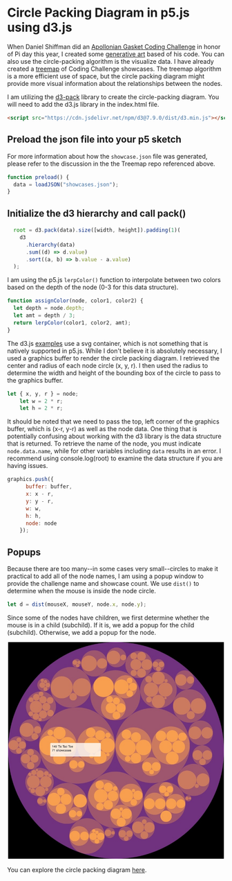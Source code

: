# Circle Packing Diagram in p5.js using d3.js

When Daniel Shiffman did an [Apollonian Gasket Coding Challenge](https://thecodingtrain.com/challenges/182-apollonian-gasket) in honor of Pi day this year, I created some [generative art](https://github.com/kfahn22/Apollonian-Gasket) based of his code. You can also use the circle-packing algorithm is the visualize data. I have already created a [treemap](https://github.com/kfahn22/Treemap-of-Coding-Train-Challenges) of Coding Challenge showcases. The treemap algorithm is a more efficient use of space, but the circle packing diagram might provide more visual information about the relationships between the nodes.

I am utilizing the [d3-pack](https://d3js.org/d3-hierarchy/pack) library to create the circle-packing diagram. You will need to add the d3.js library in the index.html file.

```html
<script src="https://cdn.jsdelivr.net/npm/d3@7.9.0/dist/d3.min.js"></script>
```

## Preload the json file into your p5 sketch

For more information about how the `showcase.json` file was generated, please refer to the discussion in the the Treemap repo referenced above.

```JavaScript
function preload() {
  data = loadJSON("showcases.json");
}
```

## Initialize the d3 hierarchy and call pack()

```JavaScript
  root = d3.pack(data).size([width, height]).padding(1)(
    d3
      .hierarchy(data)
      .sum((d) => d.value)
      .sort((a, b) => b.value - a.value)
  );
```

I am using the p5.js `lerpColor()` function to interpolate between two colors based on the depth of the node (0-3 for this data structure).

```JavaScript
function assignColor(node, color1, color2) {
  let depth = node.depth;
  let amt = depth / 3;
  return lerpColor(color1, color2, amt);
}
```

The d3.js [examples](https://observablehq.com/@d3/pack-component) use a svg container, which is not something that is natively supported in p5.js. While I don't believe it is absolutely necessary, I used a graphics buffer to render the circle packing diagram. I retrieved the center and radius of each node circle (x, y, r). I then used the radius to determine the width and height of the bounding box of the circle to pass to the graphics buffer.

```JavaScript
let { x, y, r } = node;
    let w = 2 * r;
    let h = 2 * r;
```

It should be noted that we need to pass the top, left corner of the graphics buffer, which is (x-r, y-r) as well as the node data. One thing that is potentially confusing about working with the d3 library is the data structure that is returned. To retrieve the name of the node, you must indicate `node.data.name`, while for other variables including `data` results in an error. I recommend using console.log(root) to examine the data structure if you are having issues.

```JavaScript
graphics.push({
      buffer: buffer,
      x: x - r,
      y: y - r,
      w: w,
      h: h,
      node: node
    });
```

## Popups

Because there are too many--in some cases very small--circles to make it practical to add all of the node names, I am using a popup window to provide the challenge name and showcase count. We use `dist()` to determine when the mouse is inside the node circle.

```JavaScript
let d = dist(mouseX, mouseY, node.x, node.y);
```

Since some of the nodes have children, we first determine whether the mouse is in a child (subchild). If it is, we add a popup for the child (subchild). Otherwise, we add a popup for the node.

<p align="center"><img src="assets/pack.jpg" alt="Treemap of Coding Challenge showcases" width="500px"></p>

You can explore the circle packing diagram [here](https://editor.p5js.org/kfahn/full/gp7zqBB9D).

